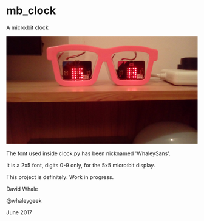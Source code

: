 # mb_clock
A micro:bit clock

![Clock](first_build.jpg)

The font used inside clock.py has been nicknamed 'WhaleySans'.

It is a 2x5 font, digits 0-9 only, for the 5x5 micro:bit display.

This project is definitely: Work in progress.

David Whale

@whaleygeek

June 2017

